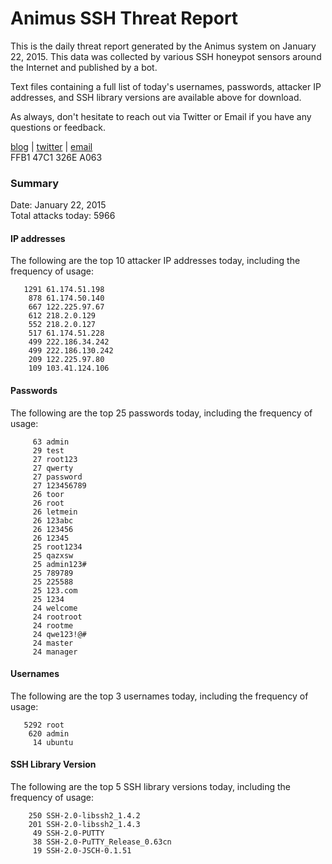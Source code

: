 # Animus SSH Threat Report

This is the daily threat report generated by the Animus system on January 22, 2015. This data was collected by various SSH honeypot sensors around the Internet and published by a bot.  

Text files containing a full list of today's usernames, passwords, attacker IP addresses, and SSH library versions are available above for download.  

As always, don't hesitate to reach out via Twitter or Email if you have any questions or feedback.  

[blog](http://morris.guru) | [twitter](https://twitter.com/andrew___morris) | [email](mailto:andrew@morris.guru)  
FFB1 47C1 326E A063  

### Summary

Date: January 22, 2015  
Total attacks today: 5966  

#### IP addresses
The following are the top 10 attacker IP addresses today, including the frequency of usage:
```
   1291 61.174.51.198
    878 61.174.50.140
    667 122.225.97.67
    612 218.2.0.129
    552 218.2.0.127
    517 61.174.51.228
    499 222.186.34.242
    499 222.186.130.242
    209 122.225.97.80
    109 103.41.124.106
```

#### Passwords
The following are the top 25 passwords today, including the frequency of usage:
```
     63 admin
     29 test
     27 root123
     27 qwerty
     27 password
     27 123456789
     26 toor
     26 root
     26 letmein
     26 123abc
     26 123456
     26 12345
     25 root1234
     25 qazxsw
     25 admin123#
     25 789789
     25 225588
     25 123.com
     25 1234
     24 welcome
     24 rootroot
     24 rootme
     24 qwe123!@#
     24 master
     24 manager
```

#### Usernames
The following are the top 3 usernames today, including the frequency of usage:
```
   5292 root
    620 admin
     14 ubuntu
```

#### SSH Library Version
The following are the top 5 SSH library versions today, including the frequency of usage:
```
    250 SSH-2.0-libssh2_1.4.2
    201 SSH-2.0-libssh2_1.4.3
     49 SSH-2.0-PUTTY
     38 SSH-2.0-PuTTY_Release_0.63cn
     19 SSH-2.0-JSCH-0.1.51
```
